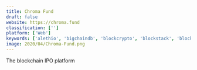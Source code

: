 ```yaml
---
title: Chroma Fund
draft: false 
website: https://chroma.fund
classification: ['']
platform: ['Web']
keywords: ['alethio', 'bigchaindb', 'blockcrypto', 'blockstack', 'blockstack_browser', 'blockstack_browser_for_the_web', 'blockstack_create_react', 'blockstack_token', 'coinlist', 'coinbase_ticker', 'cryptoteams', 'fluree', 'hedera_hashgraph', 'opporty', 'privakeeper', 'smart_diploma', 'mempool']
image: 2020/04/Chroma-Fund.png
---
```

The blockchain IPO platform